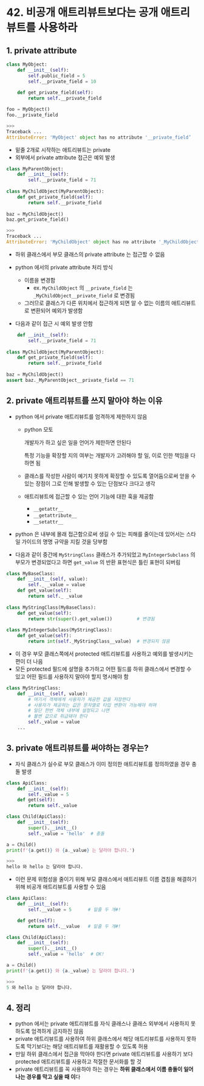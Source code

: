 # 42. 비공개 애트리뷰트보다는 공개 애트리뷰트를 사용하라

## 1. private attribute

```python
class MyObject:
    def __init__(self):
        self.public_field = 5
        self.__private_field = 10
        
    def get_private_field(self):
        return self.__private_field

foo = MyObject()
foo.__private_field

>>>
Traceback ...
AttributeError: 'MyObject' object has no attribute '__private_field’
```

- 밑줄 2개로 시작하는 애트리뷰트는 private
- 외부에서 private attribute 접근은 예외 발생

```python
class MyParentObject:
    def __init__(self):
        self.__private_field = 71
        
class MyChildObject(MyParentObject):
    def get_private_field(self):
        return self.__private_field
        
baz = MyChildObject()
baz.get_private_field()

>>>
Traceback ...   
AttributeError: 'MyChildObject' object has no attribute '_MyChildObject__private_field’
```

- 하위 클래스에서 부모 클래스의 private attribute 는 접근할 수 없음

- python 에서의 private attribute 처리 방식
    - 이름을 변경함
        - ex. `MyChildObject` 의 `__private_field` 는 `_MyChildObject__private_field` 로 변경됨
    - 그러므로 클래스가 다른 위치에서 접근하게 되면 알 수 없는 이름의 애트리뷰트로 변환되어 예외가 발생함
- 다음과 같이 접근 시 예외 발생 안함

```python
    def __init__(self):
        self.__private_field = 71
        
class MyChildObject(MyParentObject):
    def get_private_field(self):
        return self.__private_field
        
baz = MyChildObject()
assert baz._MyParentObject__private_field == 71
```

## 2. private 애트리뷰트를 쓰지 말아야 하는 이유

- python 에서 private 애트리뷰트를 엄격하게 제한하지 않음
    - python 모토

        개발자가 하고 싶은 일을 언어가 제한하면 안된다

        특정 기능을 확장할 지의 여부는 개발자가 고려해야 할 일, 이로 인한 책임을 다하면 됨

    - 클래스를 작성한 사람이 예기치 못하게 확장할 수 있도록 열어둠으로써 얻을 수 있는 장점이 그로 인해 발생할 수 있는 단점보다 크다고 생각
    - 애트리뷰트에 접근할 수 있는 언어 기능에 대한 훅을 제공함
        - `__getattr__`
        - `__getattribute__`
        - `__setattr__`
- python 은 내부에 몰래 접근함으로써 생길 수 있는 피해를 줄이는데 있어서는 스타일 가이드의 명명 규약을 지킬 것을 당부함

- 다음과 같이 중간에 `MyStringClass` 클래스가 추가되었고 `MyIntegerSubclass` 의 부모가 변경되었다고 하면 `get_value` 의 반환 표현식은 틀린 표현이 되버림

```python
class MyBaseClass:
    def __init__(self, value):
        self._ _value = value
    def get_value(self):
        return self._ _value
        
class MyStringClass(MyBaseClass):
    def get_value(self):
        return str(super().get_value())         # 변경됨
        
class MyIntegerSubclass(MyStringClass):
    def get_value(self):
        return int(self._MyStringClass__value)  # 변경되지 않음
```

- 이 경우 부모 클래스쪽에서 protected 애트리뷰트를 사용하고 예외를 발생시키는 편이 더 나음
- 모든 protected 필드에 설명을 추가하고 어떤 필드를 하위 클래스에서 변경할 수 있고 어떤 필드를 사용하지 말아야 할지 명시해야 함

```python
class MyStringClass:
    def __init__(self, value):
        # 여기서 객체에게 사용자가 제공한 값을 저장한다
        # 사용자가 제공하는 값은 문자열로 타입 변환이 가능해야 하며
        # 일단 한번 객체 내부에 설정되고 나면 
        # 불변 값으로 취급돼야 한다
        self._value = value
    ...
```

## 3. private 애트리뷰트를 써야하는 경우는?

- 자식 클래스가 실수로 부모 클래스가 이미 정의한 애트리뷰트를 정의하였을 경우 충돌 발생

```python
class ApiClass:
    def __init__(self):
        self._value = 5
    def get(self):
        return self._value

class Child(ApiClass):
    def __init__(self):
        super().__init__()
        self._value = 'hello'  # 충돌

a = Child()
print(f'{a.get()} 와 {a._value} 는 달라야 합니다.')

>>>
hello 와 hello 는 달라야 합니다.
```

- 이런 문제 위험성을 줄이기 위해 부모 클래스에서 애트리뷰트 이름 겹침을 해결하기 위해 비공개 애트리뷰트를 사용할 수 있음

```python
class ApiClass:
    def __init__(self):
        self.__value = 5      # 밑줄 두 개#!

    def get(self):
        return self.__value   # 밑줄 두 개#!

class Child(ApiClass):
    def __init__(self):
        super().__init__()
        self._value = 'hello'  # OK!

a = Child()
print(f'{a.get()} 와 {a._value} 는 달라야 합니다.')

>>>
5 와 hello 는 달라야 합니다.
```

## 4. 정리

- python 에서는 private 애트리뷰트를 자식 클래스나 클래스 외부에서 사용하지 못하도록 엄격하게 금지하진 않음
- private 애트리뷰트를 사용하여 하위 클래스에서 해당 애트리뷰트를 사용하지 못하도록 막기보다는 해당 애트리뷰트를 재활용할 수 있도록 허용
- 만일 하위 클래스에서 접근을 막아야 한다면 private 애트리뷰트를 사용하기 보다 protected 애트리뷰트를 사용하고 적절한 문서화를 할 것
- private 애트리뷰트를 꼭 사용하야 하는 경우는 **하위 클래스에서 이름 충돌이 일어나는 경우를 막고 싶을 때 이**다